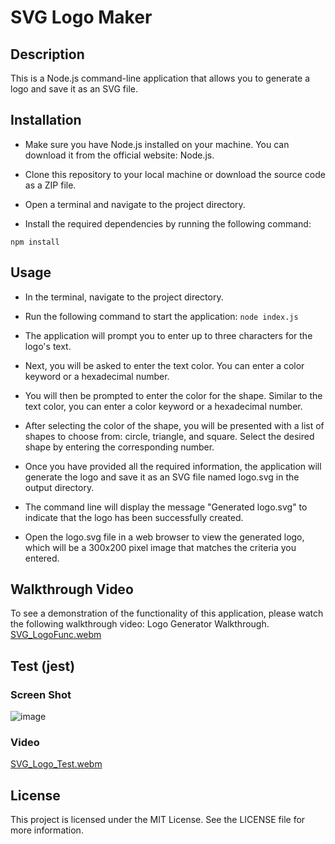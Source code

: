 # SVG Logo Maker

##  Description 

This is a Node.js command-line application that allows you to generate a logo and save it as an SVG file.

## Installation
* Make sure you have Node.js installed on your machine. You can download it from the official website: Node.js.

* Clone this repository to your local machine or download the source code as a ZIP file.

* Open a terminal and navigate to the project directory.

* Install the required dependencies by running the following command:

 `npm install`

## Usage
* In the terminal, navigate to the project directory.

* Run the following command to start the application:
 `node index.js`
* The application will prompt you to enter up to three characters for the logo's text.

* Next, you will be asked to enter the text color. You can enter a color keyword or a hexadecimal number.

* You will then be prompted to enter the color for the shape. Similar to the text color, you can enter a color keyword or a hexadecimal number.

* After selecting the color of the shape, you will be presented with a list of shapes to choose from: circle, triangle, and square. Select the desired shape by entering the corresponding number.

* Once you have provided all the required information, the application will generate the logo and save it as an SVG file named logo.svg in the output directory.

* The command line will display the message "Generated logo.svg" to indicate that the logo has been successfully created.

* Open the logo.svg file in a web browser to view the generated logo, which will be a 300x200 pixel image that matches the criteria you entered.

## Walkthrough Video
To see a demonstration of the functionality of this application, please watch the following walkthrough video: Logo Generator Walkthrough.
[SVG_LogoFunc.webm](https://github.com/JessFarron/SVG-logo-generator/assets/126412050/7cabbfd3-5e47-4592-874d-b7cd42605dcf)

## Test (jest)
### Screen Shot
![image](https://github.com/JessFarron/SVG-logo-generator/assets/126412050/0009e4ff-ebcf-451b-8d37-034f1115589e)
### Video
[SVG_Logo_Test.webm](https://github.com/JessFarron/SVG-logo-generator/assets/126412050/ae3fc172-3963-4ff1-9f11-419b70990ca7)

## License
This project is licensed under the MIT License. See the LICENSE file for more information.
